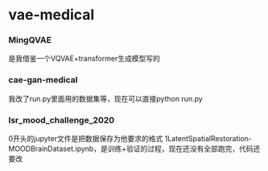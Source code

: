 # vae-medical

### MingQVAE 
是我借鉴一个VQVAE+transformer生成模型写的

### cae-gan-medical
我改了run.py里面用的数据集等，现在可以直接python run.py

### lsr_mood_challenge_2020
0开头的jupyter文件是把数据保存为他要求的格式
1LatentSpatialRestoration-MOODBrainDataset.ipynb，是训练+验证的过程，现在还没有全部跑完，代码还要改
